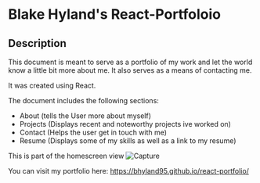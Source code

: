 # Blake Hyland's React-Portfoloio

  ## Description
  This document is meant to serve as a portfolio of my work and let the world know a little bit more about me. It also serves as a means of contacting me. 

  It was created using React. 

  The document includes the following sections: 
  - About (tells the User more about myself)
  - Projects (Displays recent and noteworthy projects ive worked on)
  - Contact (Helps the user get in touch with me)
  - Resume (Displays some of my skills as well as a link to my resume)


  This is part of the homescreen view
  ![Capture](https://user-images.githubusercontent.com/84405590/145688814-c5668c60-952f-4e88-9d20-0d68cb0b28ad.PNG)


  You can visit my portfolio here: https://bhyland95.github.io/react-portfolio/
